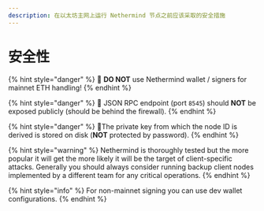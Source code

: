 ```yaml
---
description: 在以太坊主网上运行 Nethermind 节点之前应该采取的安全措施
---
```


# 安全性

{% hint style="danger" %}
📢 **DO NOT** use Nethermind wallet / signers for mainnet ETH handling!
{% endhint %}

{% hint style="danger" %}
📢 JSON RPC endpoint \(port `8545`\) should **NOT** be exposed publicly \(should be behind the firewall\).
{% endhint %}

{% hint style="danger" %}
📢The private key from which the node ID is derived is stored on disk \(**NOT** protected by password\).
{% endhint %}

{% hint style="warning" %}
Nethermind is thoroughly tested but the more popular it will get the more likely it will be the target of client-specific attacks. Generally you should always consider running backup client nodes implemented by a different team for any critical operations.
{% endhint %}

{% hint style="info" %}
For non-mainnet signing you can use dev wallet configurations.
{% endhint %}


